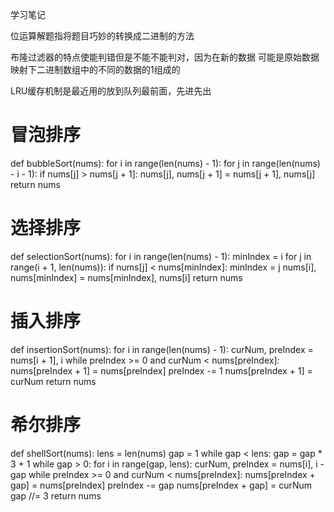 学习笔记

位运算解题指将题目巧妙的转换成二进制的方法

布隆过滤器的特点使能判错但是不能不能判对，因为在新的数据
可能是原始数据映射下二进制数组中的不同的数据的1组成的

LRU缓存机制是最近用的放到队列最前面，先进先出

# 冒泡排序
def bubbleSort(nums):
    for i in range(len(nums) - 1):
        for j in range(len(nums) - i - 1):
            if nums[j] > nums[j + 1]:
                nums[j], nums[j + 1] = nums[j + 1], nums[j]
    return nums


# 选择排序
def selectionSort(nums):
    for i in range(len(nums) - 1):
        minIndex = i
        for j in range(i + 1, len(nums)):
            if nums[j] < nums[minIndex]:
                minIndex = j
        nums[i], nums[minIndex] = nums[minIndex], nums[i]
    return nums


# 插入排序
def insertionSort(nums):
    for i in range(len(nums) - 1):
        curNum, preIndex = nums[i + 1], i
        while preIndex >= 0 and curNum < nums[preIndex]:
            nums[preIndex + 1] = nums[preIndex]
            preIndex -= 1
        nums[preIndex + 1] = curNum
    return nums


# 希尔排序
def shellSort(nums):
    lens = len(nums)
    gap = 1
    while gap < lens:
        gap = gap * 3 + 1
    while gap > 0:
        for i in range(gap, lens):
            curNum, preIndex = nums[i], i - gap
            while preIndex >= 0 and curNum < nums[preIndex]:
                nums[preIndex + gap] = nums[preIndex]
                preIndex -= gap
            nums[preIndex + gap] = curNum
        gap //= 3
    return nums